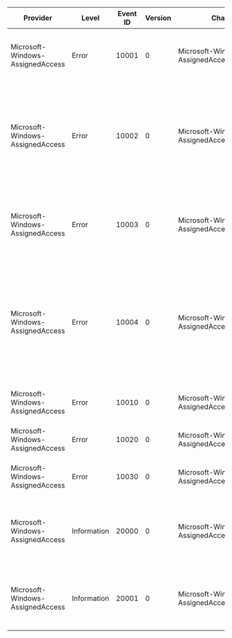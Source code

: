 Provider                          |  Level        |  Event ID  |  Version  |  Channel                                       |  Task                         |  Opcode  |  Keyword  |  Message
----------------------------------|---------------|------------|-----------|------------------------------------------------|-------------------------------|----------|-----------|-------------------------------------------------------------------------------------------------------------------------------------------------------------------------------------
Microsoft-Windows-AssignedAccess  |  Error        |  10001     |  0        |  Microsoft-Windows-AssignedAccess/Admin        |  Configuring Assigned Access  |          |           |  Could not configure user. The specified SID was not found on this system.
Microsoft-Windows-AssignedAccess  |  Error        |  10002     |  0        |  Microsoft-Windows-AssignedAccess/Admin        |  Configuring Assigned Access  |          |           |  Could not configure user. The specified SID is an administrator on this system. Locking down administrator users could lead to unconfigurable devices.
Microsoft-Windows-AssignedAccess  |  Error        |  10003     |  0        |  Microsoft-Windows-AssignedAccess/Admin        |  Configuring Assigned Access  |          |           |  Could not configure user. The specified SID is a domain account.  Only local accounts can be used.
Microsoft-Windows-AssignedAccess  |  Error        |  10004     |  0        |  Microsoft-Windows-AssignedAccess/Admin        |  Configuring Assigned Access  |          |           |  Could not configure application. The specified AppID may be invalid, or is not installed on this system. The specified user may need to log in and download this application first.
Microsoft-Windows-AssignedAccess  |  Error        |  10010     |  0        |  Microsoft-Windows-AssignedAccess/Admin        |  Configuring Assigned Access  |          |           |  Could not configure application launching.
Microsoft-Windows-AssignedAccess  |  Error        |  10020     |  0        |  Microsoft-Windows-AssignedAccess/Admin        |  Configuring Assigned Access  |          |           |  Could not configure keyboard filtering.
Microsoft-Windows-AssignedAccess  |  Error        |  10030     |  0        |  Microsoft-Windows-AssignedAccess/Admin        |  Configuring Assigned Access  |          |           |  Could not configure gesture filtering.
Microsoft-Windows-AssignedAccess  |  Information  |  20000     |  0        |  Microsoft-Windows-AssignedAccess/Operational  |  Configuring Assigned Access  |          |           |  Assigned Access is enabled. For settings to take effect, log off and log back in as this user.
Microsoft-Windows-AssignedAccess  |  Information  |  20001     |  0        |  Microsoft-Windows-AssignedAccess/Operational  |  Configuring Assigned Access  |          |           |  Assigned Access is disabled.  System will return to original settings.